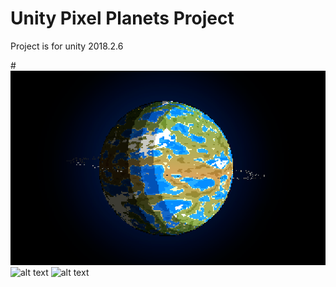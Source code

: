 # Unity Pixel Planets Project

Project is for unity 2018.2.6

#![alt text](https://raw.githubusercontent.com/hkilian/pixelplanets/master/readmeimage.png)
![alt text](https://raw.githubusercontent.com/hmcgit/UniPixelPlanets/master/readmeimage.png)
![alt text](https://raw.githubusercontent.com/hmcgit/UniPixelPlanets/master/unipp.gif)
